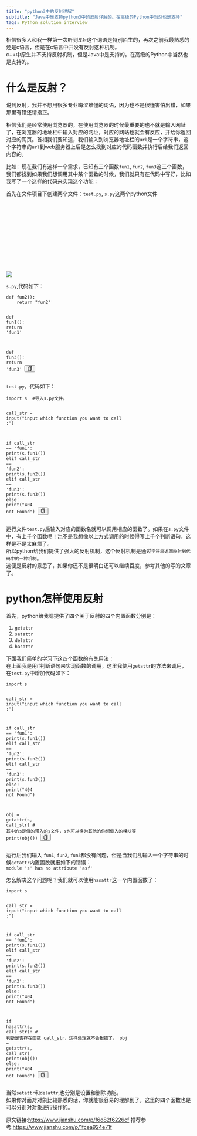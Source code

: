 ```yaml
---
title: "python3中的反射详解"
subtitle: "Java中是支持python3中的反射详解的。在高级的Python中当然也是支持"
tags: Python solution interview
---
```



<p>相信很多人和我一样第一次听到<code>反射</code>这个词语是特别陌生的，再次之前我最熟悉的还是c语言，但是在c语言中并没有反射这种机制。<br>
    c++中原生并不支持反射机制，但是Java中是支持的。在高级的Python中当然也是支持的。</p>
<h1>什么是反射？</h1>
<p>说到反射，我并不想用很多专业晦涩难懂的词语，因为也不是很懂害怕出错，如果那里有错还请指正。</p>
<p>相信我们是经常使用浏览器的，在使用浏览器的时候最重要的也不就是输入网址了，在浏览器的地址栏中输入对应的网址，对应的网站也就会有反应，并给你返回对应的网页。首相我们要知道，我们输入到浏览器地址栏的<code>url</code>是一个字符串，这个字符串的<code>url</code>到web服务器上后是怎么找到对应的代码函数并执行后给我们返回内容的。
</p>
<p>比如：现在我们有这样一个需求，已知有三个函数<code>fun1</code>, <code>fun2</code>, <code>fun3</code>这三个函数，我们都找到如果我们想调用其中某个函数的时候，我们就只有在代码中写好，比如我写了一个这样的代码来实现这个功能：
</p>
<p>首先在文件项目下创建两个文件：<code>test.py</code>, <code>s.py</code>这两个python文件</p>
<div class="image-package">
    <div class="image-container" style="max-width: 700px; max-height: 414px; background-color: transparent;">
        <div class="image-container-fill" style="padding-bottom: 37.3%;"></div>
        <div class="image-view" data-width="1110" data-height="414"><img
                data-original-src="//upload-images.jianshu.io/upload_images/13859457-3c31dd82c446cc0e.png"
                data-original-width="1110" data-original-height="414" data-original-format="image/png"
                data-original-filesize="72108" class="" data-image-index="0" style="cursor: zoom-in;"
                src="//upload-images.jianshu.io/upload_images/13859457-3c31dd82c446cc0e.png?imageMogr2/auto-orient/strip|imageView2/2/w/1110/format/webp">
        </div>
    </div>
    <div class="image-caption"></div>
</div>
<p><code>s.py</code>,代码如下：</p>
<pre class="line-numbers  language-python"><code class="  language-python"><span
        class="token keyword">def</span> <span class="token function">fun2</span><span
        class="token punctuation">(</span><span class="token punctuation">)</span><span
        class="token punctuation">:</span>
    <span class="token keyword">return</span> <span class="token string">"fun2"</span>


<span class="token keyword">def</span> <span class="token function">fun1</span><span
            class="token punctuation">(</span><span class="token punctuation">)</span><span
            class="token punctuation">:</span>
    <span class="token keyword">return</span> <span class="token string">'fun1'</span>


<span class="token keyword">def</span> <span class="token function">fun3</span><span
            class="token punctuation">(</span><span class="token punctuation">)</span><span
            class="token punctuation">:</span>
    <span class="token keyword">return</span> <span class="token string">'fun3'</span>
<span aria-hidden="true"
      class="line-numbers-rows"><span></span><span></span><span></span><span></span><span></span><span></span><span></span><span></span><span></span><span></span></span></code><button
        class="VJbwyy" type="button" aria-label="复制代码"><i aria-label="icon: copy" class="anticon anticon-copy"><svg
        viewBox="64 64 896 896" focusable="false" class="" data-icon="copy" width="1em" height="1em"
        fill="currentColor" aria-hidden="true"><path
        d="M832 64H296c-4.4 0-8 3.6-8 8v56c0 4.4 3.6 8 8 8h496v688c0 4.4 3.6 8 8 8h56c4.4 0 8-3.6 8-8V96c0-17.7-14.3-32-32-32zM704 192H192c-17.7 0-32 14.3-32 32v530.7c0 8.5 3.4 16.6 9.4 22.6l173.3 173.3c2.2 2.2 4.7 4 7.4 5.5v1.9h4.2c3.5 1.3 7.2 2 11 2H704c17.7 0 32-14.3 32-32V224c0-17.7-14.3-32-32-32zM350 856.2L263.9 770H350v86.2zM664 888H414V746c0-22.1-17.9-40-40-40H232V264h432v624z"></path></svg></i></button></pre>
<p><code>test.py</code>，代码如下：</p>
<pre class="line-numbers  language-python"><code class="  language-python"><span class="token keyword">import</span> s  <span
        class="token comment">#导入s.py文件。</span>

call_str <span class="token operator">=</span> <span class="token builtin">input</span><span
            class="token punctuation">(</span><span
            class="token string">"input which function you want to call :"</span><span
            class="token punctuation">)</span>

<span class="token keyword">if</span> call_str <span class="token operator">==</span> <span
            class="token string">'fun1'</span><span class="token punctuation">:</span>
    <span class="token keyword">print</span><span class="token punctuation">(</span>s<span
            class="token punctuation">.</span>fun1<span class="token punctuation">(</span><span
            class="token punctuation">)</span><span class="token punctuation">)</span>
<span class="token keyword">elif</span> call_str <span class="token operator">==</span> <span class="token string">'fun2'</span><span
            class="token punctuation">:</span>
    <span class="token keyword">print</span><span class="token punctuation">(</span>s<span
            class="token punctuation">.</span>fun2<span class="token punctuation">(</span><span
            class="token punctuation">)</span><span class="token punctuation">)</span>
<span class="token keyword">elif</span> call_str <span class="token operator">==</span> <span class="token string">'fun3'</span><span
            class="token punctuation">:</span>
    <span class="token keyword">print</span><span class="token punctuation">(</span>s<span
            class="token punctuation">.</span>fun3<span class="token punctuation">(</span><span
            class="token punctuation">)</span><span class="token punctuation">)</span>
<span class="token keyword">else</span><span class="token punctuation">:</span>
    <span class="token keyword">print</span><span class="token punctuation">(</span><span class="token string">"404 not Found"</span><span
            class="token punctuation">)</span>
<span aria-hidden="true"
      class="line-numbers-rows"><span></span><span></span><span></span><span></span><span></span><span></span><span></span><span></span><span></span><span></span><span></span><span></span></span></code><button
        class="VJbwyy" type="button" aria-label="复制代码"><i aria-label="icon: copy" class="anticon anticon-copy"><svg
        viewBox="64 64 896 896" focusable="false" class="" data-icon="copy" width="1em" height="1em"
        fill="currentColor" aria-hidden="true"><path
        d="M832 64H296c-4.4 0-8 3.6-8 8v56c0 4.4 3.6 8 8 8h496v688c0 4.4 3.6 8 8 8h56c4.4 0 8-3.6 8-8V96c0-17.7-14.3-32-32-32zM704 192H192c-17.7 0-32 14.3-32 32v530.7c0 8.5 3.4 16.6 9.4 22.6l173.3 173.3c2.2 2.2 4.7 4 7.4 5.5v1.9h4.2c3.5 1.3 7.2 2 11 2H704c17.7 0 32-14.3 32-32V224c0-17.7-14.3-32-32-32zM350 856.2L263.9 770H350v86.2zM664 888H414V746c0-22.1-17.9-40-40-40H232V264h432v624z"></path></svg></i></button></pre>
<p>
    运行文件<code>test.py</code>后输入对应的函数名就可以调用相应的函数了。如果在<code>s.py</code>文件中，有上千个函数呢！岂不是我想像以上方式调用的时候得写上千个判断语句，这样是不是太麻烦了。<br>
    所以python给我们提供了强大的反射机制，这个反射机制是通过<code>字符串返回映射到代码中的一种机制</code>。<br>
    这便是反射的意思了，如果你还不是很明白还可以继续百度，参考其他的写的文章了。</p>
<h1>python怎样使用反射</h1>
<p>首先，python给我嗯提供了四个关于反射的四个内置函数分别是：</p>
<ol>
    <li><code>getattr</code></li>
    <li><code>setattr</code></li>
    <li><code>delattr</code></li>
    <li><code>hasattr</code></li>
</ol>
<p>下面我们简单的学习下这四个函数的有关用法：<br>
    在上面我是用if判断语句来实现函数的调用，这里我使用<code>getattr</code>的方法来调用，在<code>test.py</code>中增加代码如下：</p>
<pre class="line-numbers  language-python"><code class="  language-python"><span class="token keyword">import</span> s

call_str <span class="token operator">=</span> <span class="token builtin">input</span><span
            class="token punctuation">(</span><span
            class="token string">"input which function you want to call :"</span><span
            class="token punctuation">)</span>

<span class="token keyword">if</span> call_str <span class="token operator">==</span> <span
            class="token string">'fun1'</span><span class="token punctuation">:</span>
    <span class="token keyword">print</span><span class="token punctuation">(</span>s<span
            class="token punctuation">.</span>fun1<span class="token punctuation">(</span><span
            class="token punctuation">)</span><span class="token punctuation">)</span>
<span class="token keyword">elif</span> call_str <span class="token operator">==</span> <span class="token string">'fun2'</span><span
            class="token punctuation">:</span>
    <span class="token keyword">print</span><span class="token punctuation">(</span>s<span
            class="token punctuation">.</span>fun2<span class="token punctuation">(</span><span
            class="token punctuation">)</span><span class="token punctuation">)</span>
<span class="token keyword">elif</span> call_str <span class="token operator">==</span> <span class="token string">'fun3'</span><span
            class="token punctuation">:</span>
    <span class="token keyword">print</span><span class="token punctuation">(</span>s<span
            class="token punctuation">.</span>fun3<span class="token punctuation">(</span><span
            class="token punctuation">)</span><span class="token punctuation">)</span>
<span class="token keyword">else</span><span class="token punctuation">:</span>
    <span class="token keyword">print</span><span class="token punctuation">(</span><span class="token string">"404 not Found"</span><span
            class="token punctuation">)</span>

obj <span class="token operator">=</span> <span class="token builtin">getattr</span><span
            class="token punctuation">(</span>s<span class="token punctuation">,</span> call_str<span
            class="token punctuation">)</span> <span class="token comment"># 其中的s是值的带入的s文件，s也可以换为其他的你想倒入的模块等</span>
<span class="token keyword">print</span><span class="token punctuation">(</span>obj<span
            class="token punctuation">(</span><span class="token punctuation">)</span><span
            class="token punctuation">)</span>
<span aria-hidden="true"
      class="line-numbers-rows"><span></span><span></span><span></span><span></span><span></span><span></span><span></span><span></span><span></span><span></span><span></span><span></span><span></span><span></span><span></span></span></code><button
        class="VJbwyy" type="button" aria-label="复制代码"><i aria-label="icon: copy" class="anticon anticon-copy"><svg
        viewBox="64 64 896 896" focusable="false" class="" data-icon="copy" width="1em" height="1em"
        fill="currentColor" aria-hidden="true"><path
        d="M832 64H296c-4.4 0-8 3.6-8 8v56c0 4.4 3.6 8 8 8h496v688c0 4.4 3.6 8 8 8h56c4.4 0 8-3.6 8-8V96c0-17.7-14.3-32-32-32zM704 192H192c-17.7 0-32 14.3-32 32v530.7c0 8.5 3.4 16.6 9.4 22.6l173.3 173.3c2.2 2.2 4.7 4 7.4 5.5v1.9h4.2c3.5 1.3 7.2 2 11 2H704c17.7 0 32-14.3 32-32V224c0-17.7-14.3-32-32-32zM350 856.2L263.9 770H350v86.2zM664 888H414V746c0-22.1-17.9-40-40-40H232V264h432v624z"></path></svg></i></button></pre>
<p>运行后我们输入 <code>fun1</code>, <code>fun2</code>, <code>fun3</code>都没有问题，但是当我们乱输入一个字符串的时候<code>getattr</code>内置函数就报如下的错误：<br>
    <code>module 's' has no attribute 'asf'</code></p>
<p>怎么解决这个问题呢？我们就可以使用<code>hasattr</code>这一个内置函数了：</p>
<pre class="line-numbers  language-python"><code class="  language-python"><span class="token keyword">import</span> s

call_str <span class="token operator">=</span> <span class="token builtin">input</span><span
            class="token punctuation">(</span><span
            class="token string">"input which function you want to call :"</span><span
            class="token punctuation">)</span>

<span class="token keyword">if</span> call_str <span class="token operator">==</span> <span
            class="token string">'fun1'</span><span class="token punctuation">:</span>
    <span class="token keyword">print</span><span class="token punctuation">(</span>s<span
            class="token punctuation">.</span>fun1<span class="token punctuation">(</span><span
            class="token punctuation">)</span><span class="token punctuation">)</span>
<span class="token keyword">elif</span> call_str <span class="token operator">==</span> <span class="token string">'fun2'</span><span
            class="token punctuation">:</span>
    <span class="token keyword">print</span><span class="token punctuation">(</span>s<span
            class="token punctuation">.</span>fun2<span class="token punctuation">(</span><span
            class="token punctuation">)</span><span class="token punctuation">)</span>
<span class="token keyword">elif</span> call_str <span class="token operator">==</span> <span class="token string">'fun3'</span><span
            class="token punctuation">:</span>
    <span class="token keyword">print</span><span class="token punctuation">(</span>s<span
            class="token punctuation">.</span>fun3<span class="token punctuation">(</span><span
            class="token punctuation">)</span><span class="token punctuation">)</span>
<span class="token keyword">else</span><span class="token punctuation">:</span>
    <span class="token keyword">print</span><span class="token punctuation">(</span><span class="token string">"404 not Found"</span><span
            class="token punctuation">)</span>

    
<span class="token keyword">if</span> <span class="token builtin">hasattr</span><span class="token punctuation">(</span>s<span
            class="token punctuation">,</span> call_str<span class="token punctuation">)</span><span
            class="token punctuation">:</span>    <span class="token comment"># 判断是否存在函数 call_str，这样处理就不会报错了。</span>
    obj <span class="token operator">=</span> <span class="token builtin">getattr</span><span class="token punctuation">(</span>s<span
            class="token punctuation">,</span> call_str<span class="token punctuation">)</span>
    <span class="token keyword">print</span><span class="token punctuation">(</span>obj<span
            class="token punctuation">(</span><span class="token punctuation">)</span><span
            class="token punctuation">)</span>
<span class="token keyword">else</span><span class="token punctuation">:</span>
    <span class="token keyword">print</span><span class="token punctuation">(</span><span class="token string">"404 not Found"</span><span
            class="token punctuation">)</span>
<span aria-hidden="true"
      class="line-numbers-rows"><span></span><span></span><span></span><span></span><span></span><span></span><span></span><span></span><span></span><span></span><span></span><span></span><span></span><span></span><span></span><span></span><span></span><span></span><span></span></span></code><button
        class="VJbwyy" type="button" aria-label="复制代码"><i aria-label="icon: copy" class="anticon anticon-copy"><svg
        viewBox="64 64 896 896" focusable="false" class="" data-icon="copy" width="1em" height="1em"
        fill="currentColor" aria-hidden="true"><path
        d="M832 64H296c-4.4 0-8 3.6-8 8v56c0 4.4 3.6 8 8 8h496v688c0 4.4 3.6 8 8 8h56c4.4 0 8-3.6 8-8V96c0-17.7-14.3-32-32-32zM704 192H192c-17.7 0-32 14.3-32 32v530.7c0 8.5 3.4 16.6 9.4 22.6l173.3 173.3c2.2 2.2 4.7 4 7.4 5.5v1.9h4.2c3.5 1.3 7.2 2 11 2H704c17.7 0 32-14.3 32-32V224c0-17.7-14.3-32-32-32zM350 856.2L263.9 770H350v86.2zM664 888H414V746c0-22.1-17.9-40-40-40H232V264h432v624z"></path></svg></i></button></pre>
<p>当然<code>setattr</code>和<code>delattr</code>,也分别是设置和删除功能。<br>
    如果你对面对对象比较熟悉的话，你就能很容易的理解到了，这里的四个函数也是可以分别对对象进行操作的。</p>
    

原文链接:https://www.jianshu.com/p/f6d82f6226cf
推荐参考:https://www.jianshu.com/p/1fcea924e71f
